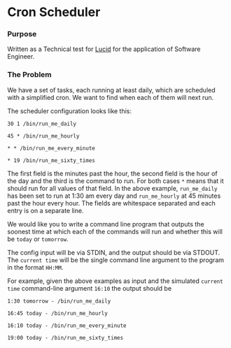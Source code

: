 # Cron Scheduler

### Purpose
Written as a Technical test for [Lucid](https://luc.id/) for the application of Software Engineer.

### The Problem
We have a set of tasks, each running at least daily, which are scheduled with a simplified cron. We want to find when each of them will next run.

The scheduler configuration looks like this:

```text
30 1 /bin/run_me_daily

45 * /bin/run_me_hourly

* * /bin/run_me_every_minute

* 19 /bin/run_me_sixty_times
```

The first field is the minutes past the hour, the second field is the hour of the day and the third is the command to run. For both cases `*` means that it should run for all values of that field. In the above example, `run_me_daily` has been set to run at 1:30 am every day and `run_me_hourly` at 45 minutes past the hour every hour. The fields
 are whitespace separated and each entry is on a separate line.

We would like you to write a command line program that outputs the soonest time at which each of the commands will run and whether this will be `today` or `tomorrow`.

The config input will be via STDIN, and the output should be via STDOUT. The `current time` will be the single command line argument to the program in the format `HH:MM`.

For example, given the above examples as input and the simulated `current time` command-line argument `16:10` the output should be

```text
1:30 tomorrow - /bin/run_me_daily

16:45 today - /bin/run_me_hourly

16:10 today - /bin/run_me_every_minute

19:00 today - /bin/run_me_sixty_times
```
